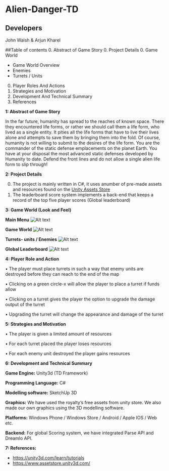 # Alien-Danger-TD

## Developers

John Walsh & Arjun Kharel

##Table of contents
0. Abstract of Game Story
0. Project Details
0. Game World
* Game World Overview 
* Enemies 
* Turrets / Units
0. Player Roles And Actions
0. Strategies and Motivation
0. Development And Technical Summary
0. References

**1: Abstract of Game Story**

In the far future, humanity has spread to the reaches of known space. There they encountered life forms, or rather we should call them a life form, who lived as a single entity. It pities all the life forms that have to live their lives alone and attempts to save them by bringing them into the fold. Of course, humanity is not willing to submit to the desires of the life form.
You are the commander of the static defense emplacements on the planet Earth. You have at your disposal the most advanced static defenses developed by Humanity to date. Defend the front lines and do not allow a single alien life form to slip through!

**2: Project Details**

0. The project is mainly written in C#, it uses anumber of pre-made assets and resources found on the [Unity Assets Store](https://www.assetstore.unity3d.com/en/)
0. The leaderboard score system implements a back-end that keeps a record of the top five player scores (Global leaderboard)

**3: Game World (Look and Feel)**

**Main Menu**
![Alt text](https://github.com/Pringlez/Alien-Danger-TD/blob/master/Github%20Images/mainmenu.png "Optional title")

**Game World**
![Alt text](https://github.com/Pringlez/Alien-Danger-TD/blob/master/Github%20Images/gameStart.png "Optional title")

**Turrets- units / Enemies** 
![Alt text](https://github.com/Pringlez/Alien-Danger-TD/blob/master/Github%20Images/enemies.png "Optional title")

**Global Leaderboard** 
![Alt text](https://github.com/Pringlez/Alien-Danger-TD/blob/master/Github%20Images/leaderboard.png "Optional title")

**4: Player Role and Action** 

•	The player must place turrets in such a way that enemy units are destroyed before they can reach to the end of the map

•	Clicking on a green circle-x will allow the player to place a turret if funds allow

•	Clicking on a turret gives the player the option to upgrade the damage output of the turret

•	Upgrading the turret will change the appearance and damage of the turret

**5: Strategies and Motivation**

•	The player is given a limited amount of resources

•	For each turret placed the player loses resources

•	For each enemy unit destroyed the player gains resources

**6: Development and Technical Summary**

**Game Engine:** Unity3d (TD Framework)

**Programming Language:** C#

**Modelling software:** SketchUp 3D

**Graphics:** We have used the royalty’s free assets from unity store.  We also made our own graphics using the 3D modelling software.

**Platforms:** Windows Phone / Windows Store / Android / Apple IOS / Web etc.

**Backend:** For global Scoring system, we have integrated Parse API and Dreamlo API. 

**7: References:**

* https://unity3d.com/learn/tutorials
* https://www.assetstore.unity3d.com/
